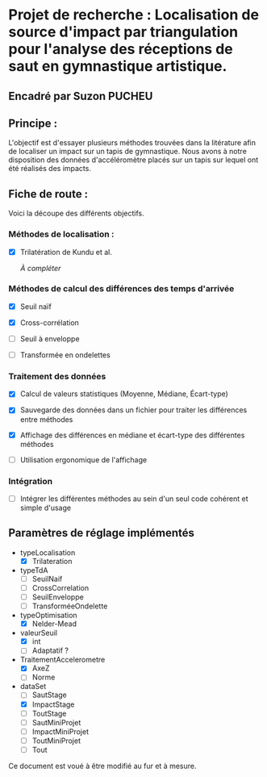 # Projet de recherche : Localisation de source d'impact par triangulation pour l'analyse des réceptions de saut en gymnastique artistique.

## Encadré par Suzon PUCHEU

## Principe :

L'objectif est d'essayer plusieurs méthodes trouvées dans la litérature afin de localiser un impact sur un tapis de gymnastique. Nous avons à notre disposition des données d'accéléromètre placés sur un tapis sur lequel ont été réalisés des impacts. 

## Fiche de route :

Voici la découpe des différents objectifs.

### Méthodes de localisation :

- [x] Trilatération de Kundu et al.
  
  *À compléter* 

### Méthodes de calcul des différences des temps d'arrivée

- [x] Seuil naïf

- [x] Cross-corrélation

- [ ] Seuil à enveloppe

- [ ] Transformée en ondelettes

### Traitement des données

- [x] Calcul de valeurs statistiques (Moyenne, Médiane, Écart-type)

- [x] Sauvegarde des données dans un fichier pour traiter les différences entre méthodes

- [x] Affichage des différences en médiane et écart-type des différentes méthodes

- [ ] Utilisation ergonomique de l'affichage

### Intégration

- [ ] Intégrer les différentes méthodes au sein d'un seul code cohérent et simple d'usage

## Paramètres de réglage implémentés

- typeLocalisation
  - [X]  Trilateration
- typeTdA
  - [ ] SeuilNaif
  - [ ] CrossCorrelation
  - [ ] SeuilEnveloppe
  - [ ] TransforméeOndelette
- typeOptimisation
  - [X] Nelder-Mead
- valeurSeuil
  - [X] int
  - [ ] Adaptatif ?
- TraitementAccelerometre
  - [X] AxeZ
  - [ ] Norme
- dataSet
  - [ ] SautStage
  - [X] ImpactStage
  - [ ] ToutStage
  - [ ] SautMiniProjet
  - [ ] ImpactMiniProjet
  - [ ] ToutMiniProjet
  - [ ] Tout

Ce document est voué à être modifié au fur et à mesure.
